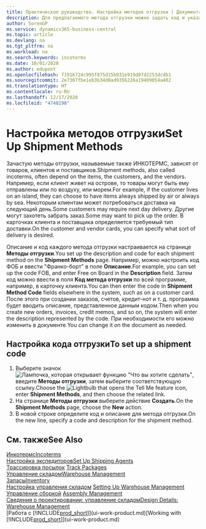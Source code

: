 ```yaml
---
title: Практическое руководство. Настройка методов отгрузки | Документация Майкрософт
description: Для предлагаемого метода отгрузки можно задать код и указать соответствующую информацию.
author: SorenGP
ms.service: dynamics365-business-central
ms.topic: article
ms.devlang: na
ms.tgt_pltfrm: na
ms.workload: na
ms.search.keywords: incoterms
ms.date: 10/01/2020
ms.author: edupont
ms.openlocfilehash: f1916724c995f875d15b931e919d07d2253dcdb1
ms.sourcegitcommit: 2e7307fbe1eb3b34d0ad9356226a19409054a402
ms.translationtype: HT
ms.contentlocale: ru-RU
ms.lasthandoff: 12/17/2020
ms.locfileid: "4748298"
---
```

# <a name="set-up-shipment-methods"></a><span data-ttu-id="5a13d-103">Настройка методов отгрузки</span><span class="sxs-lookup"><span data-stu-id="5a13d-103">Set Up Shipment Methods</span></span>
<span data-ttu-id="5a13d-104">Зачастую методы отгрузки, называемые также ИНКОТЕРМС, зависят от товаров, клиентов и поставщиков.</span><span class="sxs-lookup"><span data-stu-id="5a13d-104">Shipment methods, also called incoterms, often depend on the items, the customers, and the vendors.</span></span> <span data-ttu-id="5a13d-105">Например, если клиент живет на острове, то товары могут быть ему отправлены или по воздуху, или морем.</span><span class="sxs-lookup"><span data-stu-id="5a13d-105">For example, if the customer lives on an island, they can choose to have items always shipped by air or always by sea.</span></span> <span data-ttu-id="5a13d-106">Некоторым клиентам может потребоваться доставка на следующий день.</span><span class="sxs-lookup"><span data-stu-id="5a13d-106">Some customers may require next day delivery.</span></span> <span data-ttu-id="5a13d-107">Другие могут захотеть забрать заказ.</span><span class="sxs-lookup"><span data-stu-id="5a13d-107">Some may want to pick up the order.</span></span> <span data-ttu-id="5a13d-108">В карточках клиента и поставщика определяется требуемый тип доставки.</span><span class="sxs-lookup"><span data-stu-id="5a13d-108">On the customer and vendor cards, you can specify what sort of delivery is desired.</span></span>

<span data-ttu-id="5a13d-109">Описание и код каждого метода отгрузки настраивается на странице **Методы отгрузки**.</span><span class="sxs-lookup"><span data-stu-id="5a13d-109">You set up the description and code for each shipment method on the **Shipment Methods** page.</span></span> <span data-ttu-id="5a13d-110">Например, можно настроить код ФОБ и ввести "Франко-борт" в поле **Описание**.</span><span class="sxs-lookup"><span data-stu-id="5a13d-110">For example, you can set up the code FOB, and enter Free on Board in the **Description** field.</span></span> <span data-ttu-id="5a13d-111">Затем код можно ввести в поля **Код метода отгрузки** по всей программе, например, в карточку клиента.</span><span class="sxs-lookup"><span data-stu-id="5a13d-111">You can then enter the code in **Shipment Method Code** fields elsewhere in the system, such as on a customer card.</span></span> <span data-ttu-id="5a13d-112">После этого при создании заказов, счетов, кредит-нот и т. д. программа будет вводить описание, представленное данным кодом.</span><span class="sxs-lookup"><span data-stu-id="5a13d-112">Then when you create new orders, invoices, credit memos, and so on, the system will enter the description represented by the code.</span></span> <span data-ttu-id="5a13d-113">При необходимости его можно изменить в документе.</span><span class="sxs-lookup"><span data-stu-id="5a13d-113">You can change it on the document as needed.</span></span>

## <a name="to-set-up-a-shipment-code"></a><span data-ttu-id="5a13d-114">Настройка кода отгрузки</span><span class="sxs-lookup"><span data-stu-id="5a13d-114">To set up a shipment code</span></span>
1. <span data-ttu-id="5a13d-115">Выберите значок ![Лампочка, которая открывает функцию "Что вы хотите сделать"](media/ui-search/search_small.png "Что вы хотите сделать"), введите **Методы отгрузки**, затем выберите соответствующую ссылку.</span><span class="sxs-lookup"><span data-stu-id="5a13d-115">Choose the ![Lightbulb that opens the Tell Me feature](media/ui-search/search_small.png "Tell me what you want to do") icon, enter **Shipment Methods**, and then choose the related link.</span></span>
2. <span data-ttu-id="5a13d-116">На странице **Методы отгрузки** выберите действие **Создать**.</span><span class="sxs-lookup"><span data-stu-id="5a13d-116">On the **Shipment Methods** page, choose the **New** action.</span></span>
3. <span data-ttu-id="5a13d-117">В новой строке определите код и описание для метода отгрузки.</span><span class="sxs-lookup"><span data-stu-id="5a13d-117">On the new line, specify a code and description for the shipment method.</span></span>

## <a name="see-also"></a><span data-ttu-id="5a13d-118">См. также</span><span class="sxs-lookup"><span data-stu-id="5a13d-118">See Also</span></span>
[<span data-ttu-id="5a13d-119">Инкотермс</span><span class="sxs-lookup"><span data-stu-id="5a13d-119">Incoterms</span></span>](https://iccwbo.org/resources-for-business/incoterms-rules)  
[<span data-ttu-id="5a13d-120">Настройка экспедиторов</span><span class="sxs-lookup"><span data-stu-id="5a13d-120">Set Up Shipping Agents</span></span>](sales-how-to-set-up-shipping-agents.md)  
<span data-ttu-id="5a13d-121">[Трассировка посылок](sales-how-track-packages.md)  </span><span class="sxs-lookup"><span data-stu-id="5a13d-121">[Track Packages](sales-how-track-packages.md)  </span></span>  
[<span data-ttu-id="5a13d-122">Управление складом</span><span class="sxs-lookup"><span data-stu-id="5a13d-122">Warehouse Management</span></span>](warehouse-manage-warehouse.md)  
[<span data-ttu-id="5a13d-123">Запасы</span><span class="sxs-lookup"><span data-stu-id="5a13d-123">Inventory</span></span>](inventory-manage-inventory.md)  
<span data-ttu-id="5a13d-124">[Настройка управления складом](warehouse-setup-warehouse.md)   </span><span class="sxs-lookup"><span data-stu-id="5a13d-124">[Setting Up Warehouse Management](warehouse-setup-warehouse.md)   </span></span>  
<span data-ttu-id="5a13d-125">[Управление сборкой](assembly-assemble-items.md)  </span><span class="sxs-lookup"><span data-stu-id="5a13d-125">[Assembly Management](assembly-assemble-items.md)  </span></span>  
[<span data-ttu-id="5a13d-126">Сведения о проектировании: управление складом</span><span class="sxs-lookup"><span data-stu-id="5a13d-126">Design Details: Warehouse Management</span></span>](design-details-warehouse-management.md)  
<span data-ttu-id="5a13d-127">[Работа с [!INCLUDE[prod_short](includes/prod_short.md)]](ui-work-product.md)</span><span class="sxs-lookup"><span data-stu-id="5a13d-127">[Working with [!INCLUDE[prod_short](includes/prod_short.md)]](ui-work-product.md)</span></span>  
